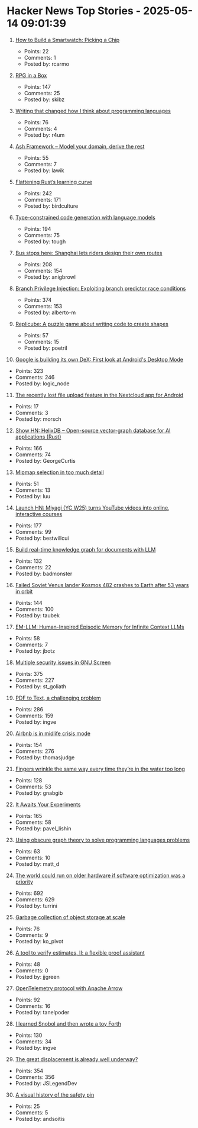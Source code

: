 # Hacker News Top Stories - 2025-05-14 09:01:39

1. [How to Build a Smartwatch: Picking a Chip](https://ericmigi.com/blog/how-to-build-a-smartwatch-picking-a-chip/)
   - Points: 22
   - Comments: 1
   - Posted by: rcarmo

2. [RPG in a Box](https://rpginabox.com/)
   - Points: 147
   - Comments: 25
   - Posted by: skibz

3. [Writing that changed how I think about programming languages](https://bernsteinbear.com/blog/pl-writing/)
   - Points: 76
   - Comments: 4
   - Posted by: r4um

4. [Ash Framework – Model your domain, derive the rest](https://ash-hq.org/)
   - Points: 55
   - Comments: 7
   - Posted by: lawik

5. [Flattening Rust’s learning curve](https://corrode.dev/blog/flattening-rusts-learning-curve/)
   - Points: 242
   - Comments: 171
   - Posted by: birdculture

6. [Type-constrained code generation with language models](https://arxiv.org/abs/2504.09246)
   - Points: 194
   - Comments: 75
   - Posted by: tough

7. [Bus stops here: Shanghai lets riders design their own routes](https://www.sixthtone.com/news/1017072)
   - Points: 208
   - Comments: 154
   - Posted by: anigbrowl

8. [Branch Privilege Injection: Exploiting branch predictor race conditions](https://comsec.ethz.ch/research/microarch/branch-privilege-injection/)
   - Points: 374
   - Comments: 153
   - Posted by: alberto-m

9. [Replicube: A puzzle game about writing code to create shapes](https://store.steampowered.com/app/3401490/Replicube/)
   - Points: 57
   - Comments: 15
   - Posted by: poetril

10. [Google is building its own DeX: First look at Android's Desktop Mode](https://www.androidauthority.com/android-desktop-mode-leak-3550321/)
   - Points: 323
   - Comments: 246
   - Posted by: logic_node

11. [The recently lost file upload feature in the Nextcloud app for Android](https://nextcloud.com/blog/nextcloud-android-file-upload-issue-google/)
   - Points: 17
   - Comments: 3
   - Posted by: morsch

12. [Show HN: HelixDB – Open-source vector-graph database for AI applications (Rust)](https://github.com/HelixDB/helix-db/)
   - Points: 166
   - Comments: 74
   - Posted by: GeorgeCurtis

13. [Mipmap selection in too much detail](https://pema.dev/2025/05/09/mipmaps-too-much-detail/)
   - Points: 51
   - Comments: 13
   - Posted by: luu

14. [Launch HN: Miyagi (YC W25) turns YouTube videos into online, interactive courses](undefined)
   - Points: 177
   - Comments: 99
   - Posted by: bestwillcui

15. [Build real-time knowledge graph for documents with LLM](https://cocoindex.io/blogs/knowledge-graph-for-docs/)
   - Points: 132
   - Comments: 22
   - Posted by: badmonster

16. [Failed Soviet Venus lander Kosmos 482 crashes to Earth after 53 years in orbit](https://www.space.com/space-exploration/launches-spacecraft/failed-soviet-venus-lander-kosmos-482-crashes-to-earth-after-53-years-in-orbit)
   - Points: 144
   - Comments: 100
   - Posted by: taubek

17. [EM-LLM: Human-Inspired Episodic Memory for Infinite Context LLMs](https://github.com/em-llm/EM-LLM-model)
   - Points: 58
   - Comments: 7
   - Posted by: jbotz

18. [Multiple security issues in GNU Screen](https://www.openwall.com/lists/oss-security/2025/05/12/1)
   - Points: 375
   - Comments: 227
   - Posted by: st_goliath

19. [PDF to Text, a challenging problem](https://www.marginalia.nu/log/a_119_pdf/)
   - Points: 286
   - Comments: 159
   - Posted by: ingve

20. [Airbnb is in midlife crisis mode](https://www.wired.com/story/airbnb-is-in-midlife-crisis-mode-reinvention-app-services/)
   - Points: 154
   - Comments: 276
   - Posted by: thomasjudge

21. [Fingers wrinkle the same way every time they’re in the water too long](https://www.binghamton.edu/news/story/5547/do-your-fingers-wrinkle-the-same-way-every-time-youre-in-the-water-too-long-new-research-says-yes)
   - Points: 128
   - Comments: 53
   - Posted by: gnabgib

22. [It Awaits Your Experiments](https://www.rifters.com/crawl/?p=11511)
   - Points: 165
   - Comments: 58
   - Posted by: pavel_lishin

23. [Using obscure graph theory to solve programming languages problems](https://reasonablypolymorphic.com/blog/solving-lcsa/)
   - Points: 63
   - Comments: 10
   - Posted by: matt_d

24. [The world could run on older hardware if software optimization was a priority](https://twitter.com/ID_AA_Carmack/status/1922100771392520710)
   - Points: 692
   - Comments: 629
   - Posted by: turrini

25. [Garbage collection of object storage at scale](https://www.warpstream.com/blog/taking-out-the-trash-garbage-collection-of-object-storage-at-massive-scale)
   - Points: 76
   - Comments: 9
   - Posted by: ko_pivot

26. [A tool to verify estimates, II: a flexible proof assistant](https://terrytao.wordpress.com/2025/05/09/a-tool-to-verify-estimates-ii-a-flexible-proof-assistant/)
   - Points: 48
   - Comments: 0
   - Posted by: jjgreen

27. [OpenTelemetry protocol with Apache Arrow](https://opentelemetry.io/blog/2025/otel-arrow-phase-2/)
   - Points: 92
   - Comments: 16
   - Posted by: tanelpoder

28. [I learned Snobol and then wrote a toy Forth](https://ratfactor.com/snobol/)
   - Points: 130
   - Comments: 34
   - Posted by: ingve

29. [The great displacement is already well underway?](https://shawnfromportland.substack.com/p/the-great-displacement-is-already)
   - Points: 354
   - Comments: 356
   - Posted by: JSLegendDev

30. [A visual history of the safety pin](https://museumofeverydaylife.org/current-exhibitions/a-visual-history-of-the-safety-pin)
   - Points: 25
   - Comments: 5
   - Posted by: andsoitis

